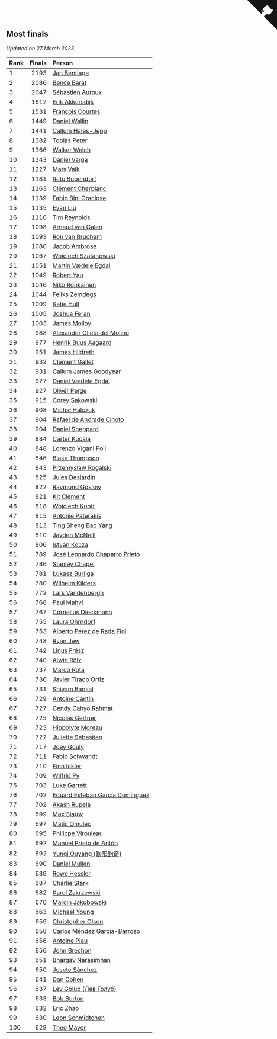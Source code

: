 ## Most finals

*Updated on 27 March 2023*

| Rank | Finals | Person |
| :--- | ---: | :--- |
| 1 | 2193 | [Jan Bentlage](https://www.worldcubeassociation.org/persons/2010BENT01) |
| 2 | 2086 | [Bence Barát](https://www.worldcubeassociation.org/persons/2008BARA01) |
| 3 | 2047 | [Sébastien Auroux](https://www.worldcubeassociation.org/persons/2008AURO01) |
| 4 | 1612 | [Erik Akkersdijk](https://www.worldcubeassociation.org/persons/2005AKKE01) |
| 5 | 1531 | [François Courtès](https://www.worldcubeassociation.org/persons/2008COUR01) |
| 6 | 1449 | [Daniel Wallin](https://www.worldcubeassociation.org/persons/2013WALL03) |
| 7 | 1441 | [Callum Hales-Jepp](https://www.worldcubeassociation.org/persons/2012HALE01) |
| 8 | 1382 | [Tobias Peter](https://www.worldcubeassociation.org/persons/2014PETE03) |
| 9 | 1366 | [Walker Welch](https://www.worldcubeassociation.org/persons/2011WELC01) |
| 10 | 1343 | [Dániel Varga](https://www.worldcubeassociation.org/persons/2008VARG01) |
| 11 | 1227 | [Mats Valk](https://www.worldcubeassociation.org/persons/2007VALK01) |
| 12 | 1181 | [Reto Bubendorf](https://www.worldcubeassociation.org/persons/2012BUBE01) |
| 13 | 1163 | [Clément Cherblanc](https://www.worldcubeassociation.org/persons/2014CHER05) |
| 14 | 1139 | [Fabio Bini Graciose](https://www.worldcubeassociation.org/persons/2010GRAC02) |
| 15 | 1135 | [Evan Liu](https://www.worldcubeassociation.org/persons/2009LIUE01) |
| 16 | 1110 | [Tim Reynolds](https://www.worldcubeassociation.org/persons/2005REYN01) |
| 17 | 1098 | [Arnaud van Galen](https://www.worldcubeassociation.org/persons/2006GALE01) |
| 18 | 1093 | [Ron van Bruchem](https://www.worldcubeassociation.org/persons/2003BRUC01) |
| 19 | 1080 | [Jacob Ambrose](https://www.worldcubeassociation.org/persons/2010AMBR01) |
| 20 | 1067 | [Wojciech Szatanowski](https://www.worldcubeassociation.org/persons/2011SZAT01) |
| 21 | 1051 | [Martin Vædele Egdal](https://www.worldcubeassociation.org/persons/2013EGDA02) |
| 22 | 1049 | [Robert Yau](https://www.worldcubeassociation.org/persons/2009YAUR01) |
| 23 | 1046 | [Niko Ronkainen](https://www.worldcubeassociation.org/persons/2010RONK01) |
| 24 | 1044 | [Feliks Zemdegs](https://www.worldcubeassociation.org/persons/2009ZEMD01) |
| 25 | 1009 | [Katie Hull](https://www.worldcubeassociation.org/persons/2010HULL01) |
| 26 | 1005 | [Joshua Feran](https://www.worldcubeassociation.org/persons/2011FERA01) |
| 27 | 1003 | [James Molloy](https://www.worldcubeassociation.org/persons/2011MOLL01) |
| 28 | 988 | [Alexander Olleta del Molino](https://www.worldcubeassociation.org/persons/2008OLLE01) |
| 29 | 977 | [Henrik Buus Aagaard](https://www.worldcubeassociation.org/persons/2006BUUS01) |
| 30 | 951 | [James Hildreth](https://www.worldcubeassociation.org/persons/2009HILD01) |
| 31 | 932 | [Clément Gallet](https://www.worldcubeassociation.org/persons/2004GALL02) |
| 32 | 931 | [Callum James Goodyear](https://www.worldcubeassociation.org/persons/2012GOOD02) |
| 33 | 927 | [Daniel Vædele Egdal](https://www.worldcubeassociation.org/persons/2013EGDA01) |
| 34 | 927 | [Olivér Perge](https://www.worldcubeassociation.org/persons/2007PERG01) |
| 35 | 915 | [Corey Sakowski](https://www.worldcubeassociation.org/persons/2011SAKO01) |
| 36 | 908 | [Michał Halczuk](https://www.worldcubeassociation.org/persons/2006HALC01) |
| 37 | 904 | [Rafael de Andrade Cinoto](https://www.worldcubeassociation.org/persons/2007CINO01) |
| 38 | 904 | [Daniel Sheppard](https://www.worldcubeassociation.org/persons/2009SHEP01) |
| 39 | 884 | [Carter Kucala](https://www.worldcubeassociation.org/persons/2015KUCA01) |
| 40 | 848 | [Lorenzo Vigani Poli](https://www.worldcubeassociation.org/persons/2007POLI01) |
| 41 | 846 | [Blake Thompson](https://www.worldcubeassociation.org/persons/2010THOM03) |
| 42 | 843 | [Przemysław Rogalski](https://www.worldcubeassociation.org/persons/2013ROGA02) |
| 43 | 825 | [Jules Desjardin](https://www.worldcubeassociation.org/persons/2010DESJ01) |
| 44 | 822 | [Raymond Goslow](https://www.worldcubeassociation.org/persons/2014GOSL01) |
| 45 | 821 | [Kit Clement](https://www.worldcubeassociation.org/persons/2008CLEM01) |
| 46 | 818 | [Wojciech Knott](https://www.worldcubeassociation.org/persons/2011KNOT01) |
| 47 | 815 | [Antonie Paterakis](https://www.worldcubeassociation.org/persons/2012PATE01) |
| 48 | 813 | [Ting Sheng Bao Yang](https://www.worldcubeassociation.org/persons/2008BAOY01) |
| 49 | 810 | [Jayden McNeill](https://www.worldcubeassociation.org/persons/2012MCNE01) |
| 50 | 806 | [István Kocza](https://www.worldcubeassociation.org/persons/2005KOCZ01) |
| 51 | 789 | [José Leonardo Chaparro Prieto](https://www.worldcubeassociation.org/persons/2011CHAP01) |
| 52 | 786 | [Stanley Chapel](https://www.worldcubeassociation.org/persons/2016CHAP04) |
| 53 | 781 | [Łukasz Burliga](https://www.worldcubeassociation.org/persons/2013BURL01) |
| 54 | 780 | [Wilhelm Kilders](https://www.worldcubeassociation.org/persons/2010KILD02) |
| 55 | 772 | [Lars Vandenbergh](https://www.worldcubeassociation.org/persons/2003VAND01) |
| 56 | 768 | [Paul Mahvi](https://www.worldcubeassociation.org/persons/2012MAHV01) |
| 57 | 767 | [Cornelius Dieckmann](https://www.worldcubeassociation.org/persons/2009DIEC01) |
| 58 | 755 | [Laura Ohrndorf](https://www.worldcubeassociation.org/persons/2009OHRN01) |
| 59 | 753 | [Alberto Pérez de Rada Fiol](https://www.worldcubeassociation.org/persons/2011FIOL01) |
| 60 | 748 | [Ryan Jew](https://www.worldcubeassociation.org/persons/2008JEWR01) |
| 61 | 742 | [Linus Frész](https://www.worldcubeassociation.org/persons/2011FRES01) |
| 62 | 740 | [Alwin Rölz](https://www.worldcubeassociation.org/persons/2016ROLZ01) |
| 63 | 737 | [Marco Rota](https://www.worldcubeassociation.org/persons/2009ROTA01) |
| 64 | 736 | [Javier Tirado Ortiz](https://www.worldcubeassociation.org/persons/2009TIRA01) |
| 65 | 731 | [Shivam Bansal](https://www.worldcubeassociation.org/persons/2011BANS02) |
| 66 | 729 | [Antoine Cantin](https://www.worldcubeassociation.org/persons/2010CANT02) |
| 67 | 727 | [Cendy Cahyo Rahmat](https://www.worldcubeassociation.org/persons/2010RAHM02) |
| 68 | 725 | [Nicolas Gertner](https://www.worldcubeassociation.org/persons/2013GERT01) |
| 69 | 723 | [Hippolyte Moreau](https://www.worldcubeassociation.org/persons/2008MORE02) |
| 70 | 722 | [Juliette Sébastien](https://www.worldcubeassociation.org/persons/2014SEBA01) |
| 71 | 717 | [Joey Gouly](https://www.worldcubeassociation.org/persons/2007GOUL01) |
| 72 | 711 | [Fabio Schwandt](https://www.worldcubeassociation.org/persons/2014SCHW02) |
| 73 | 710 | [Finn Ickler](https://www.worldcubeassociation.org/persons/2012ICKL01) |
| 74 | 709 | [Wilfrid Py](https://www.worldcubeassociation.org/persons/2016PYWI01) |
| 75 | 703 | [Luke Garrett](https://www.worldcubeassociation.org/persons/2017GARR05) |
| 76 | 702 | [Eduard Esteban García Domínguez](https://www.worldcubeassociation.org/persons/2011EDUA01) |
| 77 | 702 | [Akash Rupela](https://www.worldcubeassociation.org/persons/2012RUPE01) |
| 78 | 699 | [Max Siauw](https://www.worldcubeassociation.org/persons/2017SIAU02) |
| 79 | 697 | [Matic Omulec](https://www.worldcubeassociation.org/persons/2010OMUL02) |
| 80 | 695 | [Philippe Virouleau](https://www.worldcubeassociation.org/persons/2008VIRO01) |
| 81 | 692 | [Manuel Prieto de Antón](https://www.worldcubeassociation.org/persons/2015ANTO04) |
| 82 | 692 | [Yunqi Ouyang (欧阳韵奇)](https://www.worldcubeassociation.org/persons/2007YUNQ01) |
| 83 | 690 | [Daniel Mullen](https://www.worldcubeassociation.org/persons/2016MULL04) |
| 84 | 689 | [Rowe Hessler](https://www.worldcubeassociation.org/persons/2007HESS01) |
| 85 | 687 | [Charlie Stark](https://www.worldcubeassociation.org/persons/2014STAR05) |
| 86 | 682 | [Karol Zakrzewski](https://www.worldcubeassociation.org/persons/2014ZAKR01) |
| 87 | 670 | [Marcin Jakubowski](https://www.worldcubeassociation.org/persons/2007JAKU01) |
| 88 | 663 | [Michael Young](https://www.worldcubeassociation.org/persons/2008YOUN02) |
| 89 | 659 | [Christopher Olson](https://www.worldcubeassociation.org/persons/2009OLSO01) |
| 90 | 658 | [Carlos Méndez García-Barroso](https://www.worldcubeassociation.org/persons/2010GARC02) |
| 91 | 656 | [Antoine Piau](https://www.worldcubeassociation.org/persons/2008PIAU01) |
| 92 | 656 | [John Brechon](https://www.worldcubeassociation.org/persons/2010BREC01) |
| 93 | 651 | [Bhargav Narasimhan](https://www.worldcubeassociation.org/persons/2011NARA02) |
| 94 | 650 | [Josete Sánchez](https://www.worldcubeassociation.org/persons/2015SANC18) |
| 95 | 641 | [Dan Cohen](https://www.worldcubeassociation.org/persons/2007COHE01) |
| 96 | 637 | [Lev Golub (Лев Голуб)](https://www.worldcubeassociation.org/persons/2014HOLU01) |
| 97 | 633 | [Bob Burton](https://www.worldcubeassociation.org/persons/2003BURT01) |
| 98 | 632 | [Eric Zhao](https://www.worldcubeassociation.org/persons/2010ZHAO19) |
| 99 | 630 | [Leon Schmidtchen](https://www.worldcubeassociation.org/persons/2010SCHM01) |
| 100 | 628 | [Theo Mayer](https://www.worldcubeassociation.org/persons/2012MAYE01) |


<a href="https://github.com/JustinTimeCuber/wca_statistics" class="github-corner" aria-label="View source on Github"><svg width="80" height="80" viewBox="0 0 250 250" style="fill:#151513; color:#fff; position: absolute; top: 0; border: 0; right: 0;" aria-hidden="true"><path d="M0,0 L115,115 L130,115 L142,142 L250,250 L250,0 Z"></path><path d="M128.3,109.0 C113.8,99.7 119.0,89.6 119.0,89.6 C122.0,82.7 120.5,78.6 120.5,78.6 C119.2,72.0 123.4,76.3 123.4,76.3 C127.3,80.9 125.5,87.3 125.5,87.3 C122.9,97.6 130.6,101.9 134.4,103.2" fill="currentColor" style="transform-origin: 130px 106px;" class="octo-arm"></path><path d="M115.0,115.0 C114.9,115.1 118.7,116.5 119.8,115.4 L133.7,101.6 C136.9,99.2 139.9,98.4 142.2,98.6 C133.8,88.0 127.5,74.4 143.8,58.0 C148.5,53.4 154.0,51.2 159.7,51.0 C160.3,49.4 163.2,43.6 171.4,40.1 C171.4,40.1 176.1,42.5 178.8,56.2 C183.1,58.6 187.2,61.8 190.9,65.4 C194.5,69.0 197.7,73.2 200.1,77.6 C213.8,80.2 216.3,84.9 216.3,84.9 C212.7,93.1 206.9,96.0 205.4,96.6 C205.1,102.4 203.0,107.8 198.3,112.5 C181.9,128.9 168.3,122.5 157.7,114.1 C157.9,116.9 156.7,120.9 152.7,124.9 L141.0,136.5 C139.8,137.7 141.6,141.9 141.8,141.8 Z" fill="currentColor" class="octo-body"></path></svg></a><style>.github-corner:hover .octo-arm{animation:octocat-wave 560ms ease-in-out}@keyframes octocat-wave{0%,100%{transform:rotate(0)}20%,60%{transform:rotate(-25deg)}40%,80%{transform:rotate(10deg)}}@media (max-width:500px){.github-corner:hover .octo-arm{animation:none}.github-corner .octo-arm{animation:octocat-wave 560ms ease-in-out}}</style>

